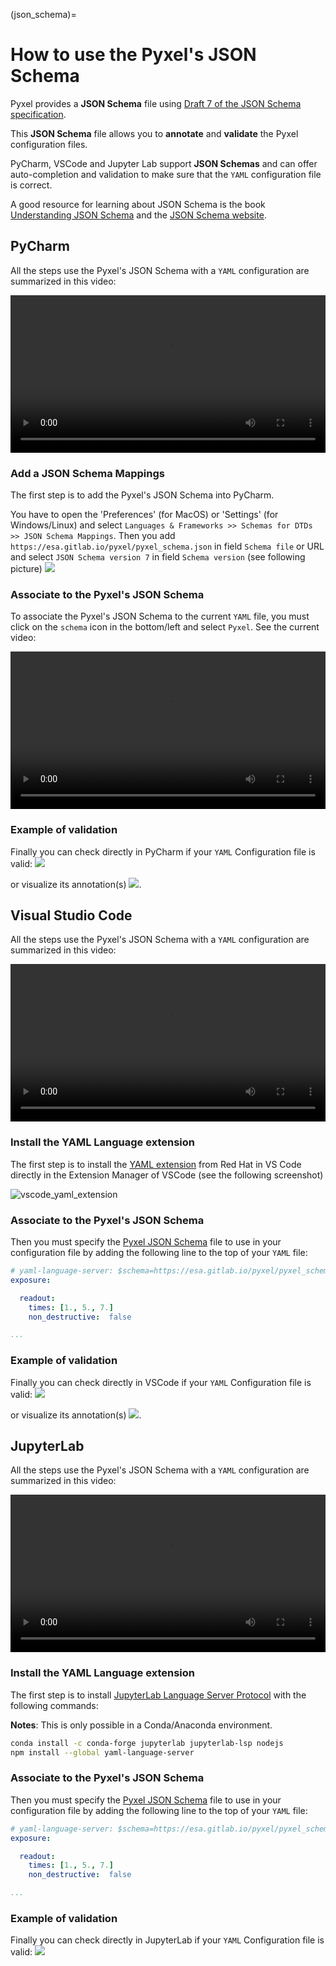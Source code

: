(json_schema)=
# How to use the Pyxel's JSON Schema

Pyxel provides a **JSON Schema** file using
[Draft 7 of the JSON Schema specification](https://json-schema.org/draft-07/json-schema-release-notes.html).

This **JSON Schema** file allows you to **annotate** and **validate** the Pyxel configuration files.

PyCharm, VSCode and Jupyter Lab support **JSON Schemas** and can offer auto-completion and validation to make sure
that the `YAML` configuration file is correct.

A good resource for learning about JSON Schema is the book
[Understanding JSON Schema](https://json-schema.org/understanding-json-schema) and
the [JSON Schema website](https://json-schema.org).


## PyCharm

All the steps use the Pyxel's JSON Schema with a `YAML` configuration are summarized in this video:

<video width="100%" controls>
  <source src="../_static/pycharm_json_schema.mp4" type="video/mp4">
  Your browser does not support the video tag.
</video>

### Add a JSON Schema Mappings

The first step is to add the Pyxel's JSON Schema into PyCharm.

You have to open the 'Preferences' (for MacOS) or 'Settings' (for Windows/Linux) and select
```Languages & Frameworks >> Schemas for DTDs >> JSON Schema Mappings```.
Then you add ``https://esa.gitlab.io/pyxel/pyxel_schema.json`` in field ``Schema file`` or URL and 
select ``JSON Schema version 7`` in field ``Schema version`` (see following picture)
![](_static/pycharm_mappings.jpg)

### Associate to the Pyxel's JSON Schema

To associate the Pyxel's JSON Schema to the current `YAML` file, you must click on the ``schema`` icon in 
the bottom/left and select ``Pyxel``. See the current video:

<video width="100%" controls>
  <source src="../_static/pycharm_json_schema_associate.mp4" type="video/mp4">
  Your browser does not support the video tag.
</video>

### Example of validation

Finally you can check directly in PyCharm if your `YAML` Configuration file is valid: ![](_static/pycharm_example_validation.jpg)

or visualize its annotation(s) ![](_static/pycharm_example_annotation.jpg). 


## Visual Studio Code

All the steps use the Pyxel's JSON Schema with a `YAML` configuration are summarized in this video:

<video width="100%" controls>
  <source src="../_static/vscode_json_schema.mp4" type="video/mp4">
  Your browser does not support the video tag.
</video>

### Install the YAML Language extension

The first step is to install the [YAML extension](https://marketplace.visualstudio.com/items?itemName=redhat.vscode-yaml) 
from Red Hat in VS Code directly in the Extension Manager of VSCode (see the following screenshot)

![vscode_yaml_extension](_static/vscode_yaml_extension.jpg)

### Associate to the Pyxel's JSON Schema

Then you must specify the [Pyxel JSON Schema](https://esa.gitlab.io/pyxel/pyxel_schema.json) file to use in 
your configuration file  by adding the following line to the top of your `YAML` file:

```yaml
# yaml-language-server: $schema=https://esa.gitlab.io/pyxel/pyxel_schema.json
exposure:

  readout:
    times: [1., 5., 7.]
    non_destructive:  false

...
```

### Example of validation

Finally you can check directly in VSCode if your `YAML` Configuration file is valid: ![](_static/vscode_example_validation.jpg)

or visualize its annotation(s) ![](_static/vscode_example_annotation.jpg). 

## JupyterLab

All the steps use the Pyxel's JSON Schema with a `YAML` configuration are summarized in this video:

<video width="100%" controls>
  <source src="../_static/jupyterlab_json_schema.mp4" type="video/mp4">
  Your browser does not support the video tag.
</video>

### Install the YAML Language extension

The first step is to install [JupyterLab Language Server Protocol](https://jupyterlab-lsp.readthedocs.io)
with the following commands:

**Notes**: This is only possible in a Conda/Anaconda environment.

```bash
conda install -c conda-forge jupyterlab jupyterlab-lsp nodejs
npm install --global yaml-language-server
```

### Associate to the Pyxel's JSON Schema

Then you must specify the [Pyxel JSON Schema](https://esa.gitlab.io/pyxel/pyxel_schema.json) file to use in 
your configuration file  by adding the following line to the top of your `YAML` file:

```yaml
# yaml-language-server: $schema=https://esa.gitlab.io/pyxel/pyxel_schema.json
exposure:

  readout:
    times: [1., 5., 7.]
    non_destructive:  false

...
```

### Example of validation

Finally you can check directly in JupyterLab if your `YAML` Configuration file is valid: ![](_static/vscode_example_validation.jpg)
